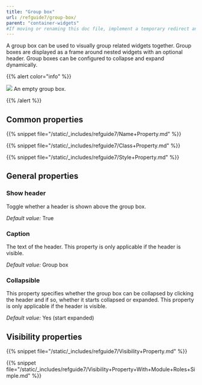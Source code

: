 ```yaml
---
title: "Group box"
url: /refguide7/group-box/
parent: "container-widgets"
#If moving or renaming this doc file, implement a temporary redirect and let the respective team know they should update the URL in the product. See Mapping to Products for more details.
---
```



A group box can be used to visually group related widgets together. Group boxes are displayed as a frame around nested widgets with an optional header. Group boxes can be configured to collapse and expand dynamically.

{{% alert color="info" %}}

![](/attachments/refguide7/desktop-modeler/pages/container-widgets/group-box/16843974.jpg)
An empty group box.

{{% /alert %}}

## Common properties

{{% snippet file="/static/_includes/refguide7/Name+Property.md" %}}

{{% snippet file="/static/_includes/refguide7/Class+Property.md" %}}

{{% snippet file="/static/_includes/refguide7/Style+Property.md" %}}

## General properties

### Show header

Toggle whether a header is shown above the group box.

_Default value:_ True

### Caption

The text of the header. This property is only applicable if the header is visible.

_Default value:_ Group box

### Collapsible

This property specifies whether the group box can be collapsed by clicking the header and if so, whether it starts collapsed or expanded. This property is only applicable if the header is visible.

_Default value:_ Yes (start expanded)

## Visibility properties

{{% snippet file="/static/_includes/refguide7/Visibility+Property.md" %}}

{{% snippet file="/static/_includes/refguide7/Visibility+Property+With+Module+Roles+Simple.md" %}}
